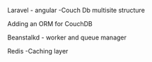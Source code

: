Laravel - angular -Couch Db multisite structure


Adding an ORM for CouchDB

Beanstalkd - worker and queue manager

Redis -Caching layer

